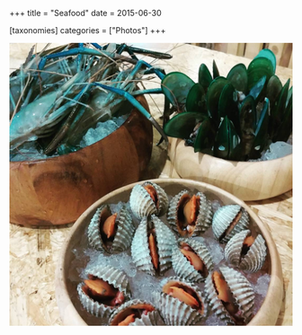 +++
title = "Seafood"
date = 2015-06-30

[taxonomies]
categories = ["Photos"]
+++

![Seafood](seafood.jpeg)
